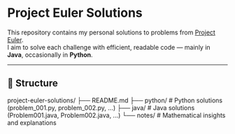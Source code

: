 # Project Euler Solutions

This repository contains my personal solutions to problems from [Project Euler](https://projecteuler.net/).  
I aim to solve each challenge with efficient, readable code — mainly in **Java**, occasionally in **Python**.

---

## 📁 Structure
project-euler-solutions/
├── README.md
├── python/      # Python solutions (problem_001.py, problem_002.py, ...)
├── java/        # Java solutions (Problem001.java, Problem002.java, ...)
└── notes/       # Mathematical insights and explanations
